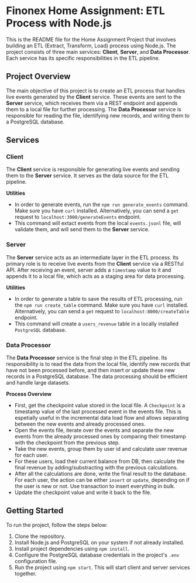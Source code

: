# Finonex Home Assignment: ETL Process with Node.js

This is the README file for the Home Assignment Project that involves building an ETL (Extract, Transform, Load) process using Node.js. The project consists of three main services: **Client**, **Server**, and **Data Processor**. Each service has its specific responsibilities in the ETL pipeline.

## Project Overview

The main objective of this project is to create an ETL process that handles live events generated by the **Client** service. These events are sent to the **Server** service, which receives them via a REST endpoint and appends them to a local file for further processing. The **Data Processor** service is responsible for reading the file, identifying new records, and writing them to a PostgreSQL database.

## Services

### Client

The **Client** service is responsible for generating live events and sending them to the **Server** service. It serves as the data source for the ETL pipeline.

**Utilities**

- In order to generate events, run the `npm run generate_events` command. Make sure you have `curl` installed. Alternatively, you can send a `get` request to `localhost:3000/generateEvents` endpoint.
- This command will extact events from the local `events.jsonl` file, will validate them, and will send them to the **Server** service.

### Server

The **Server** service acts as an intermediate layer in the ETL process. Its primary role is to receive live events from the **Client** service via a RESTful API. After receiving an event, server adds a `timestamp` value to it and appends it to a local file, which acts as a staging area for data processing.

**Utilities**

- In order to generate a table to save the results of ETL processing, run the `npm run create_table` command. Make sure you have `curl` installed. Alternatively, you can send a `get` request to `localhost:8000/createTable` endpoint.
- This command will create a `users_revenue` table in a locally installed `PostgreSQL` database.

### Data Processor

The **Data Processor** service is the final step in the ETL pipeline. Its responsibility is to read the data from the local file, identify new records that have not been processed before, and then insert or update these new records in a PostgreSQL database. The data processing should be efficient and handle large datasets.

**Process Overview**

- First, get the checkpoint value stored in the local file. A `Checkpoint` is a timestamp value of the last processed event in the events file. This is espetially useful in the incremental data load flow and allows separating between the new events and already processed ones.
- Open the events file, iterate over the events and separate the new events from the already processed ones by comparing their timestamp with the checkpoint from the previous step.
- Take the new events, group them by user id and calculate user revenue for each user.
- For these users, load their current balance from DB, then calculate the final revenue by adding/substracting with the previous calculations.
- After all the calculations are done, write the final result to the database. For each user, the action can be either `insert` or `update`, depending on if the user is new or not. Use transaction to insert everything in bulk.
- Update the checkpoint value and write it back to the file.

## Getting Started

To run the project, follow the steps below:

1. Clone the repository.
2. Install Node.js and PostgreSQL on your system if not already installed.
3. Install project dependencies using `npm install`.
4. Configure the PostgreSQL database credentials in the project's `.env` configuration file.
5. Run the project using `npm start`. This will start client and server services together.
